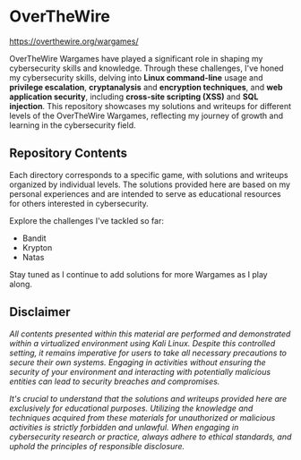 # OverTheWire

https://overthewire.org/wargames/

OverTheWire Wargames have played a significant role in shaping my cybersecurity skills and knowledge. 
Through these challenges, I've honed my cybersecurity skills, delving into **Linux command-line** usage and **privilege escalation**, **cryptanalysis** and **encryption techniques**, and **web application security**, including **cross-site scripting (XSS)** and **SQL injection**. This repository showcases my solutions and writeups for different levels of the OverTheWire Wargames, reflecting my journey of growth and learning in the cybersecurity field.

## Repository Contents

Each directory corresponds to a specific game, with solutions and writeups organized by individual levels. The solutions provided here are based on my personal experiences and are intended to serve as educational resources for others interested in cybersecurity.

Explore the challenges I've tackled so far:

- Bandit
- Krypton
- Natas

Stay tuned as I continue to add solutions for more Wargames as I play along.

## Disclaimer

_All contents presented within this material are performed and demonstrated within a virtualized environment using Kali Linux. Despite this controlled setting, it remains imperative for users to take all necessary precautions to secure their own systems. Engaging in activities without ensuring the security of your environment and interacting with potentially malicious entities can lead to security breaches and compromises._

_It's crucial to understand that the solutions and writeups provided here are exclusively for educational purposes. Utilizing the knowledge and techniques acquired from these materials for unauthorized or malicious activities is strictly forbidden and unlawful. When engaging in cybersecurity research or practice, always adhere to ethical standards, and uphold the principles of responsible disclosure._
